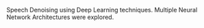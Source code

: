 Speech Denoising using Deep Learning techniques. Multiple Neural Network Architectures were explored.
